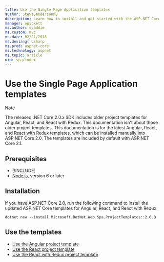 ```yaml
---
title: Use the Single Page Application templates
author: SteveSandersonMS
description: Learn how to install and get started with the ASP.NET Core Single Page Application (SPA) project templates.
manager: wpickett
ms.author: scaddie
ms.custom: mvc
ms.date: 02/21/2018
ms.devlang: csharp
ms.prod: aspnet-core
ms.technology: aspnet
ms.topic: article
uid: spa/index
---
```

# Use the Single Page Application templates

> [!NOTE]
> The released .NET Core 2.0.x SDK includes older project templates for Angular, React, and React with Redux. This documentation isn't about those older project templates. This documentation is for the latest Angular, React, and React with Redux templates, which can be installed manually into ASP.NET Core 2.0. The templates are included by default with ASP.NET Core 2.1.

## Prerequisites

* [!INCLUDE[](~/includes/net-core-sdk-download-link.md)]
* [Node.js](https://nodejs.org), version 6 or later

## Installation

If you have ASP.NET Core 2.0, run the following command to install the updated ASP.NET Core templates for Angular, React, and React with Redux:

```console
dotnet new --install Microsoft.DotNet.Web.Spa.ProjectTemplates::2.0.0
```

## Use the templates

- [Use the Angular project template](xref:spa/angular)
- [Use the React project template](xref:spa/react)
- [Use the React with Redux project template](xref:spa/react-with-redux)
